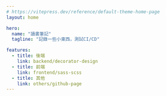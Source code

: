 ```yaml
---
# https://vitepress.dev/reference/default-theme-home-page
layout: home

hero:
  name: "讀書筆記"
  tagline: "記錄一些小東西，測試CI/CD"

features:
  - title: 後端
    link: backend/decorator-design
  - title: 前端
    link: frontend/sass-scss
  - title: 其他
    link: others/github-page
---
```


